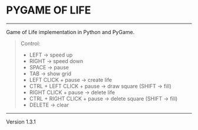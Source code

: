 # PYGAME OF LIFE

<hr>

Game of Life implementation in Python and PyGame.

> Control:
> - LEFT -> speed up
> - RIGHT -> speed down
> - SPACE -> pause
> - TAB -> show grid
> - LEFT CLICK + pause -> create life
> - CTRL + LEFT CLICK + pause -> draw square (SHIFT -> fill)
> - RIGHT CLICK + pause -> delete life
> - CTRL + RIGHT CLICK + pause -> delete square (SHIFT -> fill)
> - DELETE -> clear
<hr>

Version 1.3.1
